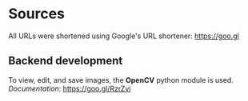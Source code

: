 # Sources
All URLs were shortened using Google's URL shortener: https://goo.gl

## Backend development
To view, edit, and save images, the **OpenCV** python module is used.
*Documentation*: https://goo.gl/RzrZvi
